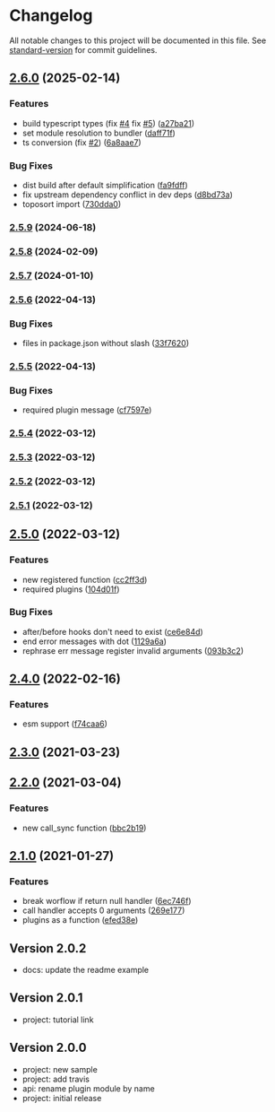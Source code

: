# Changelog

All notable changes to this project will be documented in this file. See [standard-version](https://github.com/conventional-changelog/standard-version) for commit guidelines.

## [2.6.0](https://github.com/adaltas/node-plug-and-play/compare/v2.5.9...v2.6.0) (2025-02-14)

### Features

- build typescript types (fix [#4](https://github.com/adaltas/node-plug-and-play/issues/4) fix [#5](https://github.com/adaltas/node-plug-and-play/issues/5)) ([a27ba21](https://github.com/adaltas/node-plug-and-play/commit/a27ba2177a13ce1a5199b10e73b170a18be8f72a))
- set module resolution to bundler ([daff71f](https://github.com/adaltas/node-plug-and-play/commit/daff71f077f0afbbc48d80450d400495e1266aaa))
- ts conversion (fix [#2](https://github.com/adaltas/node-plug-and-play/issues/2)) ([6a8aae7](https://github.com/adaltas/node-plug-and-play/commit/6a8aae707caf7bb9210da7bf8e3c62f5ce359889))

### Bug Fixes

- dist build after default simplification ([fa9fdff](https://github.com/adaltas/node-plug-and-play/commit/fa9fdffbb4cef5a178b698bc5e05d39f4f9c4005))
- fix upstream dependency conflict in dev deps ([d8bd73a](https://github.com/adaltas/node-plug-and-play/commit/d8bd73a244df92a859acc1c52aef01611d736007))
- toposort import ([730dda0](https://github.com/adaltas/node-plug-and-play/commit/730dda0805e3bd444a270cc0a25fd856d36bc85d))

### [2.5.9](https://github.com/adaltas/node-plug-and-play/compare/v2.5.8...v2.5.9) (2024-06-18)

### [2.5.8](https://github.com/adaltas/node-plug-and-play/compare/v2.5.7...v2.5.8) (2024-02-09)

### [2.5.7](https://github.com/adaltas/node-plug-and-play/compare/v2.5.6...v2.5.7) (2024-01-10)

### [2.5.6](https://github.com/adaltas/node-plug-and-play/compare/v2.5.5...v2.5.6) (2022-04-13)

### Bug Fixes

- files in package.json without slash ([33f7620](https://github.com/adaltas/node-plug-and-play/commit/33f762020f8985447e740cd274ac7e032bd8df68))

### [2.5.5](https://github.com/adaltas/node-plug-and-play/compare/v2.5.4...v2.5.5) (2022-04-13)

### Bug Fixes

- required plugin message ([cf7597e](https://github.com/adaltas/node-plug-and-play/commit/cf7597e77df64dcc4b8a61392c994eafea305326))

### [2.5.4](https://github.com/adaltas/node-plug-and-play/compare/v2.5.3...v2.5.4) (2022-03-12)

### [2.5.3](https://github.com/adaltas/node-plug-and-play/compare/v2.5.2...v2.5.3) (2022-03-12)

### [2.5.2](https://github.com/adaltas/node-plug-and-play/compare/v2.5.1...v2.5.2) (2022-03-12)

### [2.5.1](https://github.com/adaltas/node-plug-and-play/compare/v2.5.0...v2.5.1) (2022-03-12)

## [2.5.0](https://github.com/adaltas/node-plug-and-play/compare/v2.4.0...v2.5.0) (2022-03-12)

### Features

- new registered function ([cc2ff3d](https://github.com/adaltas/node-plug-and-play/commit/cc2ff3de804003a4f94213796b9574a34ac2c712))
- required plugins ([104d01f](https://github.com/adaltas/node-plug-and-play/commit/104d01f0ab9f7be087c1a97bcc68cc7af7b1be71))

### Bug Fixes

- after/before hooks don't need to exist ([ce6e84d](https://github.com/adaltas/node-plug-and-play/commit/ce6e84d8412c41f7f12aa06a2448bdfdd1aa278f))
- end error messages with dot ([1129a6a](https://github.com/adaltas/node-plug-and-play/commit/1129a6a7e53ca907d0026b29d45ad3c76a5ac7e6))
- rephrase err message register invalid arguments ([093b3c2](https://github.com/adaltas/node-plug-and-play/commit/093b3c2534ea5ddbbf58a5f442c0e4e854a7f9c8))

## [2.4.0](https://github.com/adaltas/node-plug-and-play/compare/v2.3.0...v2.4.0) (2022-02-16)

### Features

- esm support ([f74caa6](https://github.com/adaltas/node-plug-and-play/commit/f74caa66390df024eb2d3277ae278db16f81c2c8))

## [2.3.0](https://github.com/adaltas/node-plug-and-play/compare/v2.2.0...v2.3.0) (2021-03-23)

## [2.2.0](https://github.com/adaltas/node-plug-and-play/compare/v2.1.0...v2.2.0) (2021-03-04)

### Features

- new call_sync function ([bbc2b19](https://github.com/adaltas/node-plug-and-play/commit/bbc2b1933e57eac9737b643abfc0356ed310d7d8))

## [2.1.0](https://github.com/adaltas/node-plug-and-play/compare/v2.0.2...v2.1.0) (2021-01-27)

### Features

- break worflow if return null handler ([6ec746f](https://github.com/adaltas/node-plug-and-play/commit/6ec746f80ecf9a23cb380653ce0f88168b1e419b))
- call handler accepts 0 arguments ([269e177](https://github.com/adaltas/node-plug-and-play/commit/269e1773e6aa45736ad7dec6bcbee415c07aed04))
- plugins as a function ([efed38e](https://github.com/adaltas/node-plug-and-play/commit/efed38e26d4ba4918329ae3cfdb286593edb946b))

## Version 2.0.2

- docs: update the readme example

## Version 2.0.1

- project: tutorial link

## Version 2.0.0

- project: new sample
- project: add travis
- api: rename plugin module by name
- project: initial release
